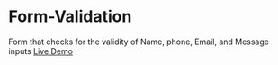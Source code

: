 ﻿# Form-Validation
Form that checks for the validity of Name, phone, Email, and Message inputs
[Live Demo](https://tomiwa135.github.io/Form-Validation)
